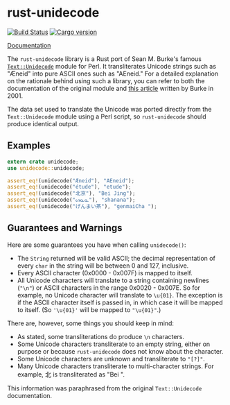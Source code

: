 rust-unidecode
==============

[![Build Status](https://travis-ci.org/chowdhurya/rust-unidecode.svg?branch=master)](https://travis-ci.org/chowdhurya/rust-unidecode)
[![Cargo version](https://badge.fury.io/gh/chowdhurya%2Frust-unidecode.svg)](https://crates.io/crates/unidecode)

[Documentation](https://chowdhurya.github.io/rust-unidecode/unidecode/)

The `rust-unidecode` library is a Rust port of Sean M. Burke's famous
[`Text::Unidecode`](http://search.cpan.org/~sburke/Text-Unidecode-1.23/lib/Text/Unidecode.pm)
module for Perl. It transliterates Unicode strings such as "Æneid" into pure
ASCII ones such as "AEneid." For a detailed explanation on the rationale behind
using such a library, you can refer to both the documentation of the original
module and
[this article](http://interglacial.com/~sburke/tpj/as_html/tpj22.html) written
by Burke in 2001.

The data set used to translate the Unicode was ported directly from the
`Text::Unidecode` module using a Perl script, so `rust-unidecode` should produce
identical output.

Examples
--------
```rust
extern crate unidecode;
use unidecode::unidecode;

assert_eq!(unidecode("Æneid"), "AEneid");
assert_eq!(unidecode("étude"), "etude");
assert_eq!(unidecode("北亰"), "Bei Jing");
assert_eq!(unidecode("ᔕᓇᓇ"), "shanana");
assert_eq!(unidecode("げんまい茶"), "genmaiCha ");
```

Guarantees and Warnings
-----------------------
Here are some guarantees you have when calling `unidecode()`:
  * The `String` returned will be valid ASCII; the decimal representation of
    every `char` in the string will be between 0 and 127, inclusive.
  * Every ASCII character (0x0000 - 0x007F) is mapped to itself.
  * All Unicode characters will translate to a string containing newlines
    (`"\n"`) or ASCII characters in the range 0x0020 - 0x007E. So for example,
    no Unicode character will translate to `\u{01}`. The exception is if the
    ASCII character itself is passed in, in which case it will be mapped to
    itself. (So `'\u{01}'` will be mapped to `"\u{01}"`.)

There are, however, some things you should keep in mind:
  * As stated, some transliterations do produce `\n` characters.
  * Some Unicode characters transliterate to an empty string, either on purpose
    or because `rust-unidecode` does not know about the character.
  * Some Unicode characters are unknown and transliterate to `"[?]"`.
  * Many Unicode characters transliterate to multi-character strings. For
    example, 北 is transliterated as "Bei ".

This information was paraphrased from the original `Text::Unidecode`
documentation.
